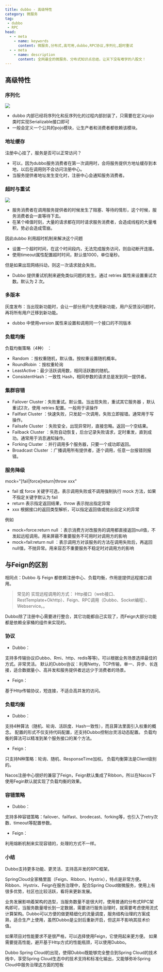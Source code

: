 ```yaml
---
title: dubbo - 高级特性
category: 微服务
tag:
 - dubbo
 - RPC
head:
  - - meta
    - name: keywords
      content: 微服务,分布式,高可用,dubbo,RPC协议,序列化,超时重试
  - - meta
    - name: description
      content: 全网最全的微服务、分布式知识点总结，让天下没有难学的八股文！
---
```








## 高级特性

### 序列化

![](https://seven97-blog.oss-cn-hangzhou.aliyuncs.com/imgs/202405162348017.png)



- dubbo 内部已经将序列化和反序列化的过程内部封装了，只需要在定义pojo类时实现Serializable接口即可
- 一般会定义一个公共的pojo模块，让生产者和消费者都依赖该模块。



### 地址缓存

注册中心挂了，服务是否可以正常访问？

- 可以，因为dubbo服务消费者在第一次调用时，会将服务提供方地址缓存到本地，以后在调用则不会访问注册中心。
- 当服务提供者地址发生变化时，注册中心会通知服务消费者。



### 超时与重试

![](https://seven97-blog.oss-cn-hangzhou.aliyuncs.com/imgs/202405162349178.png)



- 服务消费者在调用服务提供者的时候发生了阻塞、等待的情形，这个时候，服务消费者会一直等待下去。
- 在某个峰值时刻，大量的请求都在同时请求服务消费者，会造成线程的大量堆积，势必会造成雪崩。

因此dubbo 利用超时机制来解决这个问题

- 设置一个超时时间，在这个时间段内，无法完成服务访问，则自动断开连接。
- 使用timeout属性配置超时时间，默认值1000，单位毫秒。

但是如果出现网络抖动，则这一次请求就会失败。

- Dubbo 提供重试机制来避免类似问题的发生。通过 retries  属性来设置重试次数。默认为 2 次。



### 多版本

灰度发布：当出现新功能时，会让一部分用户先使用新功能，用户反馈没问题时，再将所有用户迁移到新功能。

- dubbo 中使用version 属性来设置和调用同一个接口的不同版本



### 负载均衡

负载均衡策略（4种） ：

- Random ：按权重随机，默认值。按权重设置随机概率。
- RoundRobin ：按权重轮询
- LeastActive：最少活跃调用数，相同活跃数的随机。
- ConsistentHash：一致性 Hash，相同参数的请求总是发到同一提供者。



### 集群容错

- Failover Cluster：失败重试。默认值。当出现失败，重试其它服务器 ，默认重试2次，使用 retries 配置。一般用于读操作
- Failfast Cluster ：快速失败，只发起一次调用，失败立即报错。通常用于写操作。
- Failsafe Cluster ：失败安全，出现异常时，直接忽略。返回一个空结果。
- Failback Cluster ：失败自动恢复，后台记录失败请求，定时重发，直到成功。通常用于消息通知操作。
- Forking Cluster ：并行调用多个服务器，只要一个成功即返回。
- Broadcast  Cluster ：广播调用所有提供者，逐个调用，任意一台报错则报错。



### 服务降级

mock="[fail|force]return|throw xxx"

- fail 或 force 关键字可选，表示调用失败或不调用强制执行 mock 方法，如果不指定关键字默认为 fail
- return 表示指定返回结果，throw 表示抛出指定异常
- xxx 根据接口的返回类型解析，可以指定返回值或抛出自定义的异常

例如

- mock=force:return null ：表示消费方对改服务的调用都直接返回null值，不发起远程调用。用来屏蔽不重要服务不可用时对调用方的影响
- mock=fail:return null ：表示调用方对该服务的方法在调用失败后，再返回null值，不抛异常。用来容忍不重要服务不稳定时对调用方的影响





## 与Feign的区别



相同点：Dubbo 与 Feign 都依赖注册中心、负载均衡，作用是提供远程接口调用。

> 常见的 实现远程调用的方式： Http接口（web接口、RestTemplate+Okhttp）、Feign、RPC调用（Dubbo、Socket编程）、Webservice。。



Dubbo除了注册中心需要进行整合，其它功能都自己实现了，而Feign大部分功能都是依赖全家桶的组件来实现的。



### 协议

- Dubbo：

支持多传输协议(Dubbo、Rmi、http、redis等等)，可以根据业务场景选择最佳的方式。非常灵活。
默认的Dubbo协议：利用Netty，TCP传输，单一、异步、长连接，适合数据量小、高并发和服务提供者远远少于消费者的场景。



- Feign：

基于Http传输协议，短连接，不适合高并发的访问。



### 负载均衡

- Dubbo：

支持4种算法（随机、轮询、活跃度、Hash一致性），而且算法里面引入权重的概念。
配置的形式不仅支持代码配置，还支持Dubbo控制台灵活动态配置。
负载均衡的算法可以精准到某个服务接口的某个方法。



- Feign：

只支持N种策略：轮询、随机、ResponseTime加权。
负载均衡算法是Client级别的。



Nacos注册中心很好的兼容了Feign，Feign默认集成了Ribbon，所以在Nacos下使用Fegin默认就实现了负载均衡的效果。



### 容错策略

- Dubbo：

支持多种容错策略：failover、failfast、brodecast、forking等，也引入了retry次数、timeout等配置参数。

- Feign：

利用熔断机制来实现容错的，处理的方式不一样。



### 小结

Dubbo支持更多功能、更灵活、支持高并发的RPC框架。

SpringCloud全家桶里面（Feign、Ribbon、Hystrix），特点是非常方便。Ribbon、Hystrix、Feign在服务治理中，配合Spring Cloud做微服务，使用上有很多优势，社区也比较活跃，看将来更新发展。

业务发展影响着架构的选型，当服务数量不是很大时，使用普通的分布式RPC架构即可，当服务数量增长到一定数据，需要进行服务治理时，就需要考虑使用流式计算架构。Dubbo可以方便的做更精细化的流量调度，服务结构治理的方案成熟，适合生产上使用，虽然Dubbo是尘封后重新开启，但这并不影响其技术价值。

如果项目对性能要求不是很严格，可以选择使用Feign，它使用起来更方便。
如果需要提高性能，避开基于Http方式的性能瓶颈，可以使用Dubbo。

Dubbo Spring Cloud的出现，使得Dubbo既能够完全整合到Spring Cloud的技术栈中，享受Spring Cloud生态中的技术支持和标准化输出，又能够弥补Spring Cloud中服务治理这方面的短板




<!-- @include: @article-footer.snippet.md -->     








